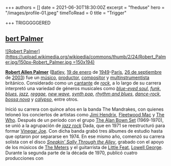 +++
authors = []
date = 2021-06-30T18:30:00Z
excerpt = "fheduse"
hero = "/images/profile-01.jpeg"
timeToRead = 0
title = "Trigger"

+++
TRIGGGGGERED

## [bert Palmer](https://es.wikipedia.org/wiki/Robert_Palmer "Robert Palmer")

[![Robert Palmer](https://upload.wikimedia.org/wikipedia/commons/thumb/2/24/Robert_Palmer.jpg/150px-Robert_Palmer.jpg =150x194)](https://commons.wikimedia.org/wiki/File:Robert_Palmer.jpg "Robert Palmer")

[**Robert Allen Palmer**](https://es.wikipedia.org/wiki/Robert_Palmer) ([Batley](https://es.wikipedia.org/wiki/Batley "Batley"), [19 de enero](https://es.wikipedia.org/wiki/19_de_enero "19 de enero") de [1949](https://es.wikipedia.org/wiki/1949 "1949")-[París](https://es.wikipedia.org/wiki/Par%C3%ADs "París"), [26 de septiembre](https://es.wikipedia.org/wiki/26_de_septiembre "26 de septiembre") de [2003](https://es.wikipedia.org/wiki/2003 "2003")) fue un [músico](https://es.wikipedia.org/wiki/M%C3%BAsico "Músico"), [productor](https://es.wikipedia.org/wiki/Productor_discogr%C3%A1fico "Productor discográfico"), [compositor](https://es.wikipedia.org/wiki/Compositor "Compositor") y [multinstrumentista](https://es.wikipedia.org/wiki/Multinstrumentista "Multinstrumentista") británico. Considerado como un [cantante](https://es.wikipedia.org/wiki/Cantante "Cantante") de [_rock_](https://es.wikipedia.org/wiki/Rock "Rock"), a lo largo de su carrera interpretó una variedad de géneros musicales como [_blue-eyed soul_](https://es.wikipedia.org/wiki/Blue-eyed_soul "Blue-eyed soul"), [_funk_](https://es.wikipedia.org/wiki/Funk "Funk"), [_blues_](https://es.wikipedia.org/wiki/Blues "Blues"), [_jazz_](https://es.wikipedia.org/wiki/Jazz "Jazz"), [_reggae_](https://es.wikipedia.org/wiki/Reggae "Reggae"), [_new wave_](https://es.wikipedia.org/wiki/New_wave "Robert Palmer"), [_synth pop_](https://es.wikipedia.org/wiki/Synth_pop "Synth pop"), [_rhythm and blues_](https://es.wikipedia.org/wiki/Rhythm_and_blues "Rhythm and blues"), [_dance-rock_](https://es.wikipedia.org/wiki/Dance-rock "Dance-rock"), [_bossa nova_](https://es.wikipedia.org/wiki/Bossa_nova "Bossa nova") y [_calypso_](https://es.wikipedia.org/wiki/Calipso_(m%C3%BAsica) "Calipso (música)"), entre otros.

Inició su carrera con quince años en la banda The Mandrakes, con quienes teloneó los conciertos de artistas como [Jimi Hendrix](https://es.wikipedia.org/wiki/Jimi_Hendrix "Jimi Hendrix"), [Fleetwood Mac](https://es.wikipedia.org/wiki/Fleetwood_Mac "Fleetwood Mac") y [The Who](https://es.wikipedia.org/wiki/The_Who "The Who"). Después de un período con el grupo [The Alan Bown Set](https://es.wikipedia.org/wiki/The_Alan_Bown_Set "The Alan Bown Set") (1969-1970), se unió a la agrupación de [_jazz rock_](https://es.wikipedia.org/wiki/Jazz_rock) Dada, que en 1971 se reestructuró para formar [Vinegar Joe](https://es.wikipedia.org/wiki/Vinegar_Joe "Vinegar Joe"). Con dicha banda grabó tres álbumes de estudio hasta que optaron por separarse en 1974. En ese mismo año, comenzó su carrera solista con el disco [_Sneakin' Sally Through the Alley_](https://es.wikipedia.org/wiki/Sneakin%27_Sally_Through_the_Alley), grabado con el apoyo de los músicos de [The Meters](https://es.wikipedia.org/wiki/The_Meters "The Meters") y el guitarrista de [Little Feat](https://es.wikipedia.org/wiki/Little_Feat "Little Feat"), [Lowell George](https://es.wikipedia.org/wiki/Lowell_George "Lowell George"). Durante la segunda parte de la década de 1970, publicó cuatro producciones con